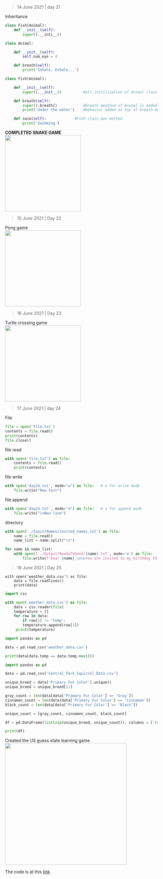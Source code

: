 > 14 June 2021 | day 21

Inheritance 

```python
class Fish(Animal):
	def __init__(self):
		super().__inti__()

```

```python
class Animal:

	def __init__(self):
		self.num_eye = 4

	def breath(self):
		print('Inhale, Exhale...')

class Fish(Animal):

	def __init__(self):
		super().__init__()			#all initilization of Animal class run under Fish class

	def breath(self):
		super().breath()			#breath meathod of Animal is added
		print('Under the water')	#behavior added on top of breath method form the Animal class

	def swim(self):				#Fish class own method
		print('Swimming')

```

**COMPLETED SNAKE GAME**<br>
<img src="https://user-images.githubusercontent.com/40035716/121854394-b92efd00-cd0f-11eb-838b-8e2592ba7dd1.PNG" width="250">

> 15 June 2021 | Day 22

Pong game <br>
<img src="https://user-images.githubusercontent.com/40035716/122014797-252b6700-cddd-11eb-92fb-d6213b894fa8.PNG" width="250">

> 16 June 2021 | Day 23

Turtle crossing game <br>
<img src="https://user-images.githubusercontent.com/40035716/122172645-954df180-ce9e-11eb-960d-172221ffd56e.PNG" width="250">

> 17 June 2021 | day 24

File

```python
file = open('file.txt')
contents = file.read()
print(contents)
file.close()
```
file read
```python
with open('file.txt') as file:
	contents = file.read()
	print(contents)
```
file write
```python
with open('day24.txt', mode="w") as file:   # w for write mode
	file.write("New text")
```
file append
```python
with open('day24.txt', mode="a") as file:   # a for append mode
	file.write("\nNew line")
```

directory 
```python
with open('./Input/Names/invited_names.txt') as file:
    name = file.read()
    name_list = name.split("\n")

for name in name_list:
    with open(f'./Output/ReadyToSend/{name}.txt', mode='w') as file:
        file.write(f'Dear {name},\n\nYou are invited to my birthday this Saturday.\n\nHope you can make it!\n\nTenzin')
```

> 18 June 2021 | Day 25

```pyhton
with open('weather_data.csv') as file:
    data = file.readlines()
    print(data)
```

```python
import csv

with open('weather_data.csv') as file:
    data = csv.reader(file)
    temperature = []
    for row in data:
        if row[1] != 'temp':
	    temperature.append(row[1])
     print(temperature)
```

```python
import pandas as pd 

data = pd.read_csv('weather_data.csv')

print(data[data.temp == data.temp.max()])
```

```python
import pandas as pd

data = pd.read_csv('Central_Park_Squirrel_Data.csv')

unique_breed = data['Primary Fur Color'].unique()
unique_breed = unique_breed[1:]

gray_count = len(data[data['Primary Fur Color'] == 'Gray'])
cinnamon_count = len(data[data['Primary Fur Color'] == 'Cinnamon'])
black_count = len(data[data['Primary Fur Color'] == 'Black'])

unique_count = [gray_count, cinnamon_count, black_count]

df = pd.DataFrame(list(zip(unique_breed, unique_count)), columns = ['Color', 'Count'])

print(df)
```
Created the US guess state learning game <br>
<img src="https://user-images.githubusercontent.com/40035716/122550510-60ce6700-d051-11eb-8751-de486fbc211f.PNG" width="400">

The code is at this [link](https://github.com/TenzinTsundue/100daysofcode/tree/main/from%20day%2021-30/US%20State%20guessing%20game)



